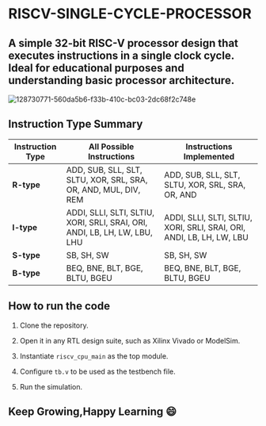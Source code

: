 # RISCV-SINGLE-CYCLE-PROCESSOR
<h2>A simple 32-bit RISC-V processor design that executes instructions in a single clock cycle. Ideal for educational purposes and understanding basic processor architecture.</h2>

![128730771-560da5b6-f33b-410c-bc03-2dc68f2c748e](https://github.com/user-attachments/assets/ce3e23c8-26fd-49f3-a971-2d1ee70c365a)
## Instruction Type Summary

| **Instruction Type** | **All Possible Instructions**                                   | **Instructions Implemented**                                         |
|----------------------|----------------------------------------------------------------|------------------------------------------------------------------|
| **R-type**           | ADD, SUB, SLL, SLT, SLTU, XOR, SRL, SRA, OR, AND, MUL, DIV, REM | ADD, SUB, SLL, SLT, SLTU, XOR, SRL, SRA, OR, AND                 |
| **I-type**           | ADDI, SLLI, SLTI, SLTIU, XORI, SRLI, SRAI, ORI, ANDI, LB, LH, LW, LBU, LHU | ADDI, SLLI, SLTI, SLTIU, XORI, SRLI, SRAI, ORI, ANDI, LB, LH, LW, LBU |
| **S-type**           | SB, SH, SW                                                     | SB, SH, SW                                                       |
| **B-type**           | BEQ, BNE, BLT, BGE, BLTU, BGEU                                 | BEQ, BNE, BLT, BGE, BLTU, BGEU                                                     |

## How to run the code

1. Clone the repository.

2. Open it in any RTL design suite, such as Xilinx Vivado or ModelSim.

3. Instantiate `riscv_cpu_main` as the top module.

4. Configure `tb.v` to be used as the testbench file.

5. Run the simulation.

## Keep Growing,Happy Learning :smile:
